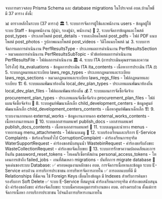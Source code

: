 จากการตรวจสอบ Prisma Schema และ database migrations ในโปรเจกต์ อบต.บ้านโพธิ์ มี 37 ตาราง ดังนี้:

📊 ตารางหลักในระบบ (37 ตาราง)
🏛️ 1. ระบบการจัดการผู้ใช้และพนักงาน
users - ข้อมูลผู้ใช้ระบบ
Staff - ข้อมูลพนักงาน (ผู้นำ, รองผู้นำ, พนักงาน)
📰 2. ระบบจัดการข้อมูลและโพสต์
post_types - ประเภทโพสต์
post_details - รายละเอียดโพสต์
post_pdfs - ไฟล์ PDF แนบโพสต์
post_photos - รูปภาพแนบโพสต์
post_videos - วิดีโอแนบโพสต์
📊 3. ระบบการจัดการผลการดำเนินงาน
PerfResultsType - ประเภทผลการดำเนินงาน
PerfResultsSection - หมวดผลการดำเนินงาน
PerfResultsSubTopic - หัวข้อย่อยผลการดำเนินงาน
PerfResultsFile - ไฟล์ผลการดำเนินงาน
🏛️ 4. ระบบ ITA (การประเมินคุณธรรมและความโปร่งใส)
ita_evaluations - ข้อมูลการประเมิน ITA
ita_contents - เนื้อหาการประเมิน ITA
⚖️ 5. ระบบกฎหมายและระเบียบ
laws_regs_types - ประเภทกฎหมายและระเบียบ
laws_regs_sections - หมวดกฎหมายและระเบียบ
laws_regs_files - ไฟล์กฎหมายและระเบียบ
🏗️ 6. ระบบแผนพัฒนาท้องถิ่น
local_dev_plan_types - ประเภทแผนพัฒนาท้องถิ่น
local_dev_plan_files - ไฟล์แผนพัฒนาท้องถิ่น
💰 7. ระบบแผนการจัดซื้อจัดจ้าง
procurement_plan_types - ประเภทแผนจัดซื้อจัดจ้าง
procurement_plan_files - ไฟล์แผนจัดซื้อจัดจ้าง
🏢 8. ระบบศูนย์พัฒนาเด็กเล็ก
child_development_centers - ข้อมูลศูนย์พัฒนาเด็กเล็ก
child_development_centers_contents - เนื้อหาศูนย์พัฒนาเด็กเล็ก
🏗️ 9. ระบบงานภายนอก
external_works - ข้อมูลงานภายนอก
external_works_contents - เนื้อหางานภายนอก
📄 10. ระบบเอกสารเผยแพร่
publish_docs - เอกสารเผยแพร่
publish_docs_contents - เนื้อหาเอกสารเผยแพร่
🧭 11. ระบบเมนูและนำทาง
menus - รายการเมนู
menu_attachments - ไฟล์แนบเมนู
📧 12. ระบบร้องเรียนและบริการ E-Service
Complaints - ข้อร้องเรียนทั่วไป
CorruptionComplaint - คำร้องเรียนการทุจริต
WaterSupportRequest - คำร้องขอสนับสนุนน้ำ
WastebinRequest - คำร้องขอรับถังขยะ
WasteCollectionRequest - คำร้องขอจัดเก็บขยะ
🔐 13. ระบบการรักษาความปลอดภัยและการยืนยัน
password_reset_tokens - โทเคนรีเซ็ตรหัสผ่าน
personal_access_tokens - โทเคนการเข้าถึง
failed_jobs - งานที่ล้มเหลว
migrations - บันทึกการ migrate database
🎯 จุดเด่นของระบบ Database:
✅ ครอบคลุมงานหลักของ อบต.
การจัดการเนื้อหาและข้อมูล
ระบบ E-Service ครบถ้วน
การบริการประชาชน
การบริหารจัดการภายใน
✅ การออกแบบที่ดี
มี Relationships ที่ชัดเจน
ใช้ Foreign Keys เชื่อมโยงข้อมูล
มี Indexes สำหรับการค้นหา
รองรับการ Soft Delete
✅ ระบบ E-Service ที่สมบูรณ์
คำร้องเรียนการทุจริต
คำร้องขอสนับสนุนน้ำ
คำร้องขอถังขยะ
คำร้องจัดเก็บขยะ
ระบบนี้ครอบคลุมการทำงานของ อบต. อย่างครบถ้วน ตั้งแต่การจัดการเนื้อหา การบริการประชาชน ไปจนถึงการบริหารงานภายใน